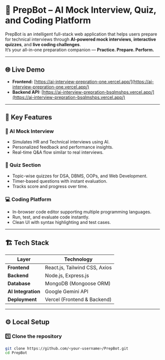 # 🤖 PrepBot – AI Mock Interview, Quiz, and Coding Platform

PrepBot is an intelligent full-stack web application that helps users prepare for technical interviews through **AI-powered mock interviews**, **interactive quizzes**, and **live coding challenges**.  
It’s your all-in-one preparation companion — **Practice. Prepare. Perform.**

---

## 🌐 Live Demo

- **Frontend:** [https://ai-interview-prepration-one.vercel.app/](https://ai-interview-prepration-one.vercel.app/)  
- **Backend API:** [https://ai-interview-prepration-bsqlmshps.vercel.app/](https://ai-interview-prepration-bsqlmshps.vercel.app/)

---

## 🚀 Key Features

### 🧠 AI Mock Interview
- Simulates HR and Technical interviews using AI.
- Personalized feedback and performance insights.
- Real-time Q&A flow similar to real interviews.

### 🧩 Quiz Section
- Topic-wise quizzes for DSA, DBMS, OOPs, and Web Development.
- Timer-based questions with instant evaluation.
- Tracks score and progress over time.

### 💻 Coding Platform
- In-browser code editor supporting multiple programming languages.
- Run, test, and evaluate code instantly.
- Clean UI with syntax highlighting and test cases.

---

## 🏗️ Tech Stack

| Layer | Technology |
|-------|-------------|
| **Frontend** | React.js, Tailwind CSS, Axios |
| **Backend** | Node.js, Express.js |
| **Database** | MongoDB (Mongoose ORM) |
| **AI Integration** | Google Gemini API |
| **Deployment** | Vercel (Frontend & Backend) |

---

## ⚙️ Local Setup

### 1️⃣ Clone the repository
```bash
git clone https://github.com/<your-username>/PrepBot.git
cd PrepBot
